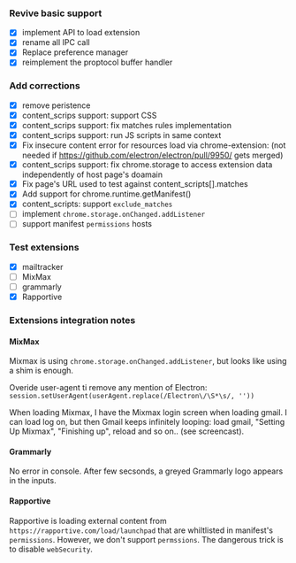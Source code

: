 ### Revive basic support
- [x] implement API to load extension
- [x] rename all IPC call
- [x] Replace preference manager
- [x] reimplement the proptocol buffer handler

### Add corrections
- [x] remove peristence
- [x] content_scrips support: support CSS
- [x] content_scrips support: fix matches rules implementation	
- [x] content_scrips support: run JS scripts in same context
- [x] Fix insecure content error for resources load via chrome-extension: (not needed if https://github.com/electron/electron/pull/9950/ gets merged)
- [x] content_scrips support: fix chrome.storage to access extension data independently of host page's doamain
- [x] Fix page's URL used to test against content_scripts[].matches
- [x] Add support for chrome.runtime.getManifest()
- [x] content_scripts: support `exclude_matches`
- [ ] implement `chrome.storage.onChanged.addListener`
- [ ] support manifest `permissions` hosts

### Test extensions
- [x] mailtracker
- [ ] MixMax
- [ ] grammarly 
- [x] Rapportive 

### Extensions integration notes

#### MixMax
Mixmax is using `chrome.storage.onChanged.addListener`, but looks like using a shim is enough.

Overide user-agent ti remove any mention of Electron: `session.setUserAgent(userAgent.replace(/Electron\/\S*\s/, ''))`

When loading Mixmax, I have the Mixmax login screen when loading gmail. I can load log on, but then Gmail keeps infinitely looping: load gmail, "Setting Up Mixmax", "Finishing up", reload and so on.. (see screencast).

#### Grammarly
No error in console. After few secsonds, a greyed Grammarly logo appears in the inputs.

#### Rapportive
Rapportive is loading external content from `https://rapportive.com/load/launchpad` that are whiltlisted in manifest's `permissions`.
However, we don't support `permssions`.
The dangerous trick is to disable `webSecurity`.

